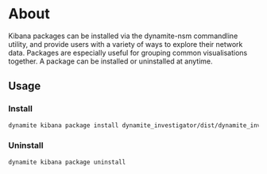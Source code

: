 # About
Kibana packages can be installed via the dynamite-nsm commandline utility, and provide users with a variety of ways to explore their network data. Packages are especially useful for grouping common visualisations together. A package can be installed or uninstalled at anytime.

## Usage

### Install

```bash
dynamite kibana package install dynamite_investigator/dist/dynamite_investigator.tar.gz --verbose
```

### Uninstall


```bash
dynamite kibana package uninstall
```
